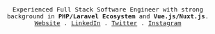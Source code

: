 <p align="center">
  <samp align="center">
    Experienced Full Stack Software Engineer with strong background in <strong title="PHP/Laravel">PHP/Laravel Ecosystem</strong> and <strong title="Vue.js/Nuxt.js">Vue.js/Nuxt.js</strong>.
    <br/>
    <a href="https://trancehipster.com?ref=github">Website</a> .
    <a href="https://linkedin.com/in/mouad-ziani/">LinkedIn</a> .
    <a href="https://twitter.com/_mouad_ziani">Twitter</a> .
    <a href="https://instagram.com/mouadziani.js">Instagram</a>
  </samp>
</p>
